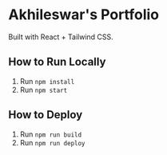 
# Akhileswar's Portfolio

Built with React + Tailwind CSS.

## How to Run Locally
1. Run `npm install`
2. Run `npm start`

## How to Deploy
1. Run `npm run build`
2. Run `npm run deploy`
